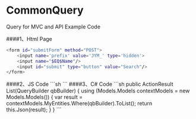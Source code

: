 # CommonQuery
Query for MVC and API Example Code

####1、Html Page
```sh
<form id="submitForm" method="POST">
    <input name='prefix' value='JYM_' type='hidden'>
    <input name="$EQ$Name"/>
    <input id="submit" type="button" value="Search"/>
</form>
```
</prev>
####2、JS Code
```sh
<script>
    $(function () {
        $("#submit").on("click", function () {
            $.post("@Url.Action("List")", $("#submitForm").serializeArray(), function (data) {
                $("#result").text(JSON.stringify(data));
            });
        });
    });
</script>
```
####3、C# Code
```sh
public ActionResult List(QueryBuilder qbBuilder)
{
    using (Models.Models contextModels = new Models.Models())
    {
        var result = contextModels.MyEntities.Where(qbBuilder).ToList();
         return this.Json(result);
    }
}
```
